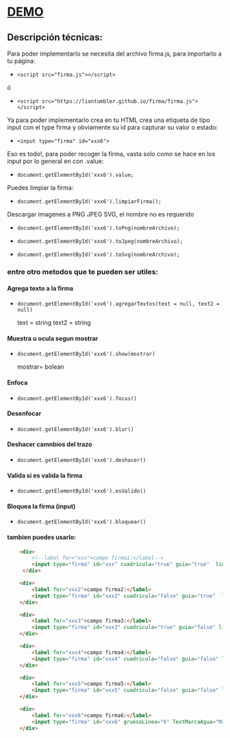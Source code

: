 # [DEMO](https://liontumbler.github.io/firma/)
## Descripción técnicas:
Para poder implementarlo se necesita del archivo firma.js, para importarlo a tu página:
-     <script src="firma.js"></script>
ó
-     <script src="https://liontumbler.github.io/firma/firma.js"></script>

Ya para poder implementarlo crea en tu HTML crea una etiqueta de tipo input con el type firma y obviamente su id para capturar su valor o estado:

-     <input type="firma" id="xxx6">

Eso es todo!, para poder recoger la firma, vasta solo como se hace en los input por lo general en con .value:
-     document.getElementById('xxx6').value;

Puedes limpiar la firma:

-     document.getElementById('xxx6').limpiarFirma();

Descargar imagenes a PNG JPEG SVG, el nombre no es requerido
-     document.getElementById('xxx6').toPng(nombreArchivo);
-     document.getElementById('xxx6').toJpeg(nombreArchivo);
-     document.getElementById('xxx6').toSvg(nombreArchivo);

### entre otro metodos que te pueden ser utiles:

#### Agrega texto a la firma
-     document.getElementById('xxx6').agregarTextos(text = null, text2 = null)
    text = string
    text2 = string
    
#### Muestra u ocula segun mostrar
-     document.getElementById('xxx6').show(mostrar)
    mostrar= bolean
    
#### Enfoca
-     document.getElementById('xxx6').focus()

#### Desenfocar
-     document.getElementById('xxx6').blur()

#### Deshacer camnbios del trazo
-     document.getElementById('xxx6').deshacer()

#### Valida si es valida la firma
-     document.getElementById('xxx6').esValido()

#### Bloquea la firma (input)
-     document.getElementById('xxx6').bloquear()

#### tambien puedes usarlo:
```html
    <div>
        <!--label for="xxx">campo firma1:</label-->
        <input type="firma" id="xxx" cuadricula="true" guia="true"  lineaNegraImagen="true" text1="Edwin Velasquez Jimenez" text2="Creador de la libreria">
     </div>

    <div>
        <label for="xxx2">campo firma2:</label>
        <input type="firma" id="xxx2" cuadricula="false" guia="true"  lineaNegraImagen="true" text1="Edwin Velasquez Jimenez" text2="Creador de la libreria">
    </div>

    <div>
        <label for="xxx3">campo firma3:</label>
        <input type="firma" id="xxx3" cuadricula="true" guia="false" lineaNegraImagen="true"  text1="Edwin Velasquez Jimenez" text2="Creador de la libreria" TextMarcaAgua="Marca Registrada">
    </div>

    <div>
        <label for="xxx4">campo firma4:</label>
        <input type="firma" id="xxx4" cuadricula="false" guia="false" lineaNegraImagen="false"  text1="Edwin Velasquez Jimenez" text2="Creador de la libreria" TextMarcaAgua="Edwin Velasquez Jimenez">
    </div>

    <div>
        <label for="xxx5">campo firma5:</label>
        <input type="firma" id="xxx5" cuadricula="false" guia="false" lineaNegraImagen="false">
    </div>

    <div>
        <label for="xxx6">campo firma6:</label>
        <input type="firma" id="xxx6" gruesoLinea="6" TextMarcaAgua="Marca">
    </div>
```
